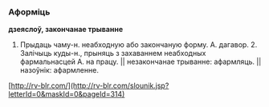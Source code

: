 ### Аформіць
**дзеяслоў, закончанае трыванне**

1. Прыдаць чаму-н. неабходную або закончаную форму. А. дагавор. 2. Залічыць куды-н., прыняць з захаваннем неабходных фармальнасцей А. на працу. || незакончанае трыванне: афармляць. || назоўнік: афармленне.

<a rel="author">[http://rv-blr.com/](http://rv-blr.com/slounik.jsp?letterId=0&maskId=0&pageId=314)</a>
